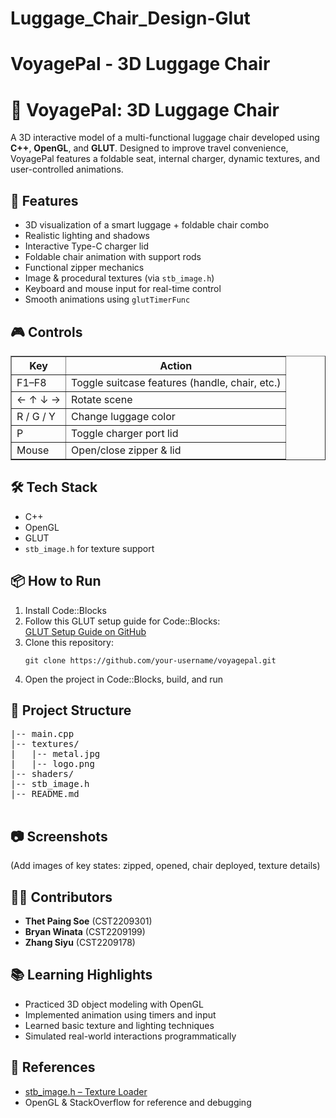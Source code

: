 # Luggage_Chair_Design-Glut

<!DOCTYPE html>
<html lang="en">
<head>
  <meta charset="UTF-8">
  <h1>VoyagePal - 3D Luggage Chair</h1>
</head>
<body>
  <h1>🧳 VoyagePal: 3D Luggage Chair</h1>
  <p>
    A 3D interactive model of a multi-functional luggage chair developed using
    <strong>C++</strong>, <strong>OpenGL</strong>, and <strong>GLUT</strong>.
    Designed to improve travel convenience, VoyagePal features a foldable seat,
    internal charger, dynamic textures, and user-controlled animations.
  </p>

  <h2>🌟 Features</h2>
  <ul>
    <li>3D visualization of a smart luggage + foldable chair combo</li>
    <li>Realistic lighting and shadows</li>
    <li>Interactive Type-C charger lid</li>
    <li>Foldable chair animation with support rods</li>
    <li>Functional zipper mechanics</li>
    <li>Image & procedural textures (via <code>stb_image.h</code>)</li>
    <li>Keyboard and mouse input for real-time control</li>
    <li>Smooth animations using <code>glutTimerFunc</code></li>
  </ul>

  <h2>🎮 Controls</h2>
  <table border="1" cellpadding="6">
    <thead>
      <tr><th>Key</th><th>Action</th></tr>
    </thead>
    <tbody>
      <tr><td>F1–F8</td><td>Toggle suitcase features (handle, chair, etc.)</td></tr>
      <tr><td>← ↑ ↓ →</td><td>Rotate scene</td></tr>
      <tr><td>R / G / Y</td><td>Change luggage color</td></tr>
      <tr><td>P</td><td>Toggle charger port lid</td></tr>
      <tr><td>Mouse</td><td>Open/close zipper & lid</td></tr>
    </tbody>
  </table>

  <h2>🛠️ Tech Stack</h2>
  <ul>
    <li>C++</li>
    <li>OpenGL</li>
    <li>GLUT</li>
    <li><code>stb_image.h</code> for texture support</li>
  </ul>

  <h2>📦 How to Run</h2>
  <ol>
    <li>Install Code::Blocks</li>
    <li>
      Follow this GLUT setup guide for Code::Blocks:<br>
      <a href="https://github.com/Goblin80/glut-install" target="_blank">
        GLUT Setup Guide on GitHub
      </a>
    </li>
    <li>Clone this repository:
      <pre><code>git clone https://github.com/your-username/voyagepal.git</code></pre>
    </li>
    <li>Open the project in Code::Blocks, build, and run</li>
  </ol>

  <h2>📁 Project Structure</h2>
  <pre>
|-- main.cpp
|-- textures/
|   |-- metal.jpg
|   |-- logo.png
|-- shaders/
|-- stb_image.h
|-- README.md
  </pre>

  <h2>📷 Screenshots</h2>
  <p>
    (Add images of key states: zipped, opened, chair deployed, texture details)
  </p>

  <h2>👨‍💻 Contributors</h2>
  <ul>
    <li><strong>Thet Paing Soe</strong> (CST2209301)</li>
    <li><strong>Bryan Winata</strong> (CST2209199)</li>
    <li><strong>Zhang Siyu</strong> (CST2209178)</li>
  </ul>

  <h2>📚 Learning Highlights</h2>
  <ul>
    <li>Practiced 3D object modeling with OpenGL</li>
    <li>Implemented animation using timers and input</li>
    <li>Learned basic texture and lighting techniques</li>
    <li>Simulated real-world interactions programmatically</li>
  </ul>

  <h2>📖 References</h2>
  <ul>
    <li><a href="https://psgraphics.blogspot.com/2015/06/a-small-image-io-library-stbimageh.html" target="_blank">stb_image.h – Texture Loader</a></li>
    <li>OpenGL & StackOverflow for reference and debugging</li>
  </ul>
</body>
</html>
